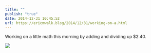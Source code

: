 ```yaml
---
title: ""
publish: "true"
date: 2014-12-31 10:45:52
url: https://ericmwalk.blog/2014/12/31/working-on-a.html
---
```


Working on a little math this morning by adding and dividing up $2.40.

![](https://ericmwalk.blog/uploads/2022/d69bdc268b.jpg)